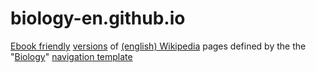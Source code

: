 # biology-en.github.io
[Ebook friendly](https://efpedia.github.io) [versions](https://biology-en.github.io) of [(english) Wikipedia](https://en.wikipedia.org/wiki/English_Wikipedia) pages defined by the the "[Biology](https://en.wikipedia.org/wiki/Template:Biology_nav)" [navigation template](https://en.wikipedia.org/wiki/Wikipedia:Navigation_template)
